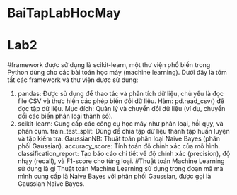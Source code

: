 # BaiTapLabHocMay
# Lab2
#framework được sử dụng là scikit-learn, một thư viện phổ biến trong Python dùng cho các bài toán học máy (machine learning). Dưới đây là tóm tắt các framework và thư viện được sử dụng:
1. pandas:
Được sử dụng để thao tác và phân tích dữ liệu, chủ yếu là đọc file CSV và thực hiện các phép biến đổi dữ liệu.
Hàm: pd.read_csv() để đọc tập dữ liệu.
Mục đích: Quản lý và chuyển đổi dữ liệu (ví dụ, chuyển đổi các biến phân loại thành số).
2. scikit-learn:
Cung cấp các công cụ học máy như phân loại, hồi quy, và phân cụm.
train_test_split: Dùng để chia tập dữ liệu thành tập huấn luyện và tập kiểm tra.
GaussianNB: Thuật toán phân loại Naive Bayes (phân phối Gaussian).
accuracy_score: Tính toán độ chính xác của mô hình.
classification_report: Tạo báo cáo chi tiết về độ chính xác (precision), độ nhạy (recall), và F1-score cho từng loại.
#Thuật toán Machine Learning sử dụng là gì 
Thuật toán Machine Learning sử dụng trong đoạn mã mà mình cung cấp là Naive Bayes với phân phối Gaussian, được gọi là Gaussian Naive Bayes.
